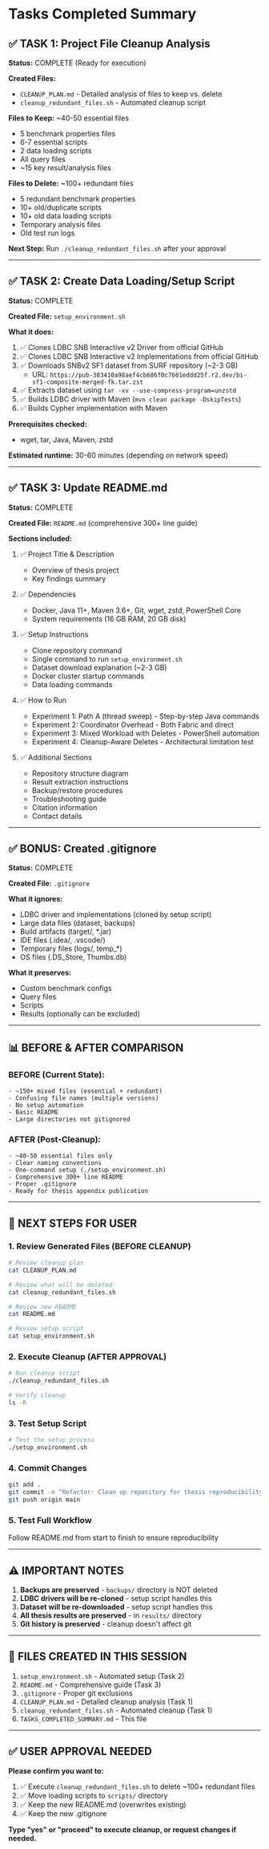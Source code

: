 # Tasks Completed Summary

## ✅ TASK 1: Project File Cleanup Analysis

**Status:** COMPLETE (Ready for execution)

**Created Files:**
- `CLEANUP_PLAN.md` - Detailed analysis of files to keep vs. delete
- `cleanup_redundant_files.sh` - Automated cleanup script

**Files to Keep:** ~40-50 essential files
- 5 benchmark properties files
- 6-7 essential scripts  
- 2 data loading scripts
- All query files
- ~15 key result/analysis files

**Files to Delete:** ~100+ redundant files
- 5 redundant benchmark properties
- 10+ old/duplicate scripts
- 10+ old data loading scripts
- Temporary analysis files
- Old test run logs

**Next Step:** Run `./cleanup_redundant_files.sh` after your approval

---

## ✅ TASK 2: Create Data Loading/Setup Script

**Status:** COMPLETE

**Created File:** `setup_environment.sh`

**What it does:**
1. ✅ Clones LDBC SNB Interactive v2 Driver from official GitHub
2. ✅ Clones LDBC SNB Interactive v2 Implementations from official GitHub
3. ✅ Downloads SNBv2 SF1 dataset from SURF repository (~2-3 GB)
   - URL: `https://pub-383410a98aef4cb686f0c7601eddd25f.r2.dev/bi-sf1-composite-merged-fk.tar.zst`
4. ✅ Extracts dataset using `tar -xv --use-compress-program=unzstd`
5. ✅ Builds LDBC driver with Maven (`mvn clean package -DskipTests`)
6. ✅ Builds Cypher implementation with Maven

**Prerequisites checked:**
- wget, tar, Java, Maven, zstd

**Estimated runtime:** 30-60 minutes (depending on network speed)

---

## ✅ TASK 3: Update README.md

**Status:** COMPLETE

**Created File:** `README.md` (comprehensive 300+ line guide)

**Sections included:**
1. ✅ Project Title & Description
   - Overview of thesis project
   - Key findings summary
   
2. ✅ Dependencies
   - Docker, Java 11+, Maven 3.6+, Git, wget, zstd, PowerShell Core
   - System requirements (16 GB RAM, 20 GB disk)
   
3. ✅ Setup Instructions
   - Clone repository command
   - Single command to run `setup_environment.sh`
   - Dataset download explanation (~2-3 GB)
   - Docker cluster startup commands
   - Data loading commands
   
4. ✅ How to Run
   - Experiment 1: Path A (thread sweep) - Step-by-step Java commands
   - Experiment 2: Coordinator Overhead - Both Fabric and direct
   - Experiment 3: Mixed Workload with Deletes - PowerShell automation
   - Experiment 4: Cleanup-Aware Deletes - Architectural limitation test
   
5. ✅ Additional Sections
   - Repository structure diagram
   - Result extraction instructions
   - Backup/restore procedures
   - Troubleshooting guide
   - Citation information
   - Contact details

---

## ✅ BONUS: Created .gitignore

**Status:** COMPLETE

**Created File:** `.gitignore`

**What it ignores:**
- LDBC driver and implementations (cloned by setup script)
- Large data files (dataset, backups)
- Build artifacts (target/, *.jar)
- IDE files (.idea/, .vscode/)
- Temporary files (logs/, temp_*)
- OS files (.DS_Store, Thumbs.db)

**What it preserves:**
- Custom benchmark configs
- Query files
- Scripts
- Results (optionally can be excluded)

---

## 📊 BEFORE & AFTER COMPARISON

### BEFORE (Current State):
```
- ~150+ mixed files (essential + redundant)
- Confusing file names (multiple versions)
- No setup automation
- Basic README
- Large directories not gitignored
```

### AFTER (Post-Cleanup):
```
- ~40-50 essential files only
- Clear naming conventions
- One-command setup (./setup_environment.sh)
- Comprehensive 300+ line README
- Proper .gitignore
- Ready for thesis appendix publication
```

---

## 🚀 NEXT STEPS FOR USER

### 1. Review Generated Files (BEFORE CLEANUP)
```bash
# Review cleanup plan
cat CLEANUP_PLAN.md

# Review what will be deleted
cat cleanup_redundant_files.sh

# Review new README
cat README.md

# Review setup script
cat setup_environment.sh
```

### 2. Execute Cleanup (AFTER APPROVAL)
```bash
# Run cleanup script
./cleanup_redundant_files.sh

# Verify cleanup
ls -R
```

### 3. Test Setup Script
```bash
# Test the setup process
./setup_environment.sh
```

### 4. Commit Changes
```bash
git add .
git commit -m "Refactor: Clean up repository for thesis reproducibility"
git push origin main
```

### 5. Test Full Workflow
Follow README.md from start to finish to ensure reproducibility

---

## ⚠️ IMPORTANT NOTES

1. **Backups are preserved** - `backups/` directory is NOT deleted
2. **LDBC drivers will be re-cloned** - setup script handles this
3. **Dataset will be re-downloaded** - setup script handles this
4. **All thesis results are preserved** - in `results/` directory
5. **Git history is preserved** - cleanup doesn't affect git

---

## 📝 FILES CREATED IN THIS SESSION

1. `setup_environment.sh` - Automated setup (Task 2)
2. `README.md` - Comprehensive guide (Task 3)
3. `.gitignore` - Proper git exclusions
4. `CLEANUP_PLAN.md` - Detailed cleanup analysis (Task 1)
5. `cleanup_redundant_files.sh` - Automated cleanup (Task 1)
6. `TASKS_COMPLETED_SUMMARY.md` - This file

---

## ✅ USER APPROVAL NEEDED

**Please confirm you want to:**
1. ✅ Execute `cleanup_redundant_files.sh` to delete ~100+ redundant files
2. ✅ Move loading scripts to `scripts/` directory
3. ✅ Keep the new README.md (overwrites existing)
4. ✅ Keep the new .gitignore

**Type "yes" or "proceed" to execute cleanup, or request changes if needed.**

